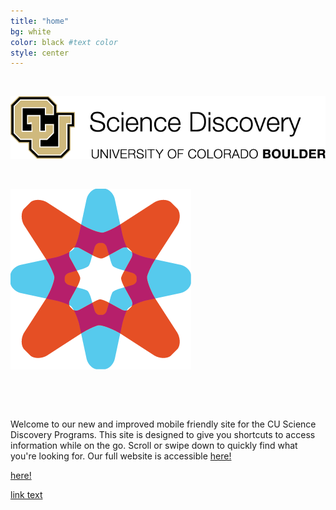 ```yaml
---
title: "home"
bg: white
color: black #text color
style: center
---
```



&nbsp;
&nbsp;


![alt text](img/png/ScienceDisc.png)

&nbsp;


![alt text](img/png/CUCE-819_SD-Icon-Explore.png)



&nbsp;

&nbsp;


<body>

<div class="container">

Welcome to our new and improved mobile friendly site for the CU Science Discovery Programs. This site is designed to give you shortcuts to access information while on the go. Scroll or swipe down to quickly find what you're looking for. Our full website is accessible <a href="http://sciencediscovery.colorado.edu/">here!</a>
 


[here!](http://sciencediscovery.colorado.edu/) 

<a href="url">link text</a>
</div>

</body>
<!--<here! rel="stylesheet" href="http://sciencediscovery.colorado.edu"> -->


